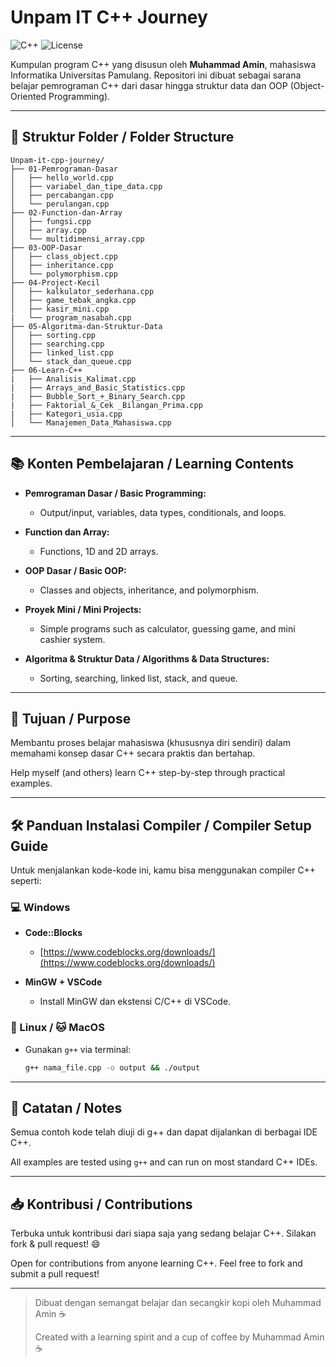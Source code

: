 # Unpam IT C++ Journey

![C++](https://img.shields.io/badge/language-C%2B%2B-blue?style=flat-square)
![License](https://img.shields.io/badge/status-belajar-informational?style=flat-square)

Kumpulan program C++ yang disusun oleh **Muhammad Amin**, mahasiswa Informatika Universitas Pamulang. Repositori ini dibuat sebagai sarana belajar pemrograman C++ dari dasar hingga struktur data dan OOP (Object-Oriented Programming).

---

## 📁 Struktur Folder / Folder Structure

```
Unpam-it-cpp-journey/
├── 01-Pemrograman-Dasar
│   ├── hello_world.cpp
│   ├── variabel_dan_tipe_data.cpp
│   ├── percabangan.cpp
│   └── perulangan.cpp
├── 02-Function-dan-Array
│   ├── fungsi.cpp
│   ├── array.cpp
│   └── multidimensi_array.cpp
├── 03-OOP-Dasar
│   ├── class_object.cpp
│   ├── inheritance.cpp
│   └── polymorphism.cpp
├── 04-Project-Kecil
│   ├── kalkulator_sederhana.cpp
│   ├── game_tebak_angka.cpp
│   ├── kasir_mini.cpp
|   └── program_nasabah.cpp
├── 05-Algoritma-dan-Struktur-Data
│   ├── sorting.cpp
│   ├── searching.cpp
│   ├── linked_list.cpp
│   └── stack_dan_queue.cpp
├── 06-Learn-C++
|   ├── Analisis_Kalimat.cpp
|   ├── Arrays_and_Basic_Statistics.cpp
|   ├── Bubble_Sort_+_Binary_Search.cpp
|   ├── Faktorial_&_Cek _Bilangan_Prima.cpp
|   ├── Kategori_usia.cpp
│   └── Manajemen_Data_Mahasiswa.cpp
```

---

## 📚 Konten Pembelajaran / Learning Contents

* **Pemrograman Dasar / Basic Programming:**

  * Output/input, variables, data types, conditionals, and loops.
* **Function dan Array:**

  * Functions, 1D and 2D arrays.
* **OOP Dasar / Basic OOP:**

  * Classes and objects, inheritance, and polymorphism.
* **Proyek Mini / Mini Projects:**

  * Simple programs such as calculator, guessing game, and mini cashier system.
* **Algoritma & Struktur Data / Algorithms & Data Structures:**

  * Sorting, searching, linked list, stack, and queue.

---

## 🎯 Tujuan / Purpose

Membantu proses belajar mahasiswa (khususnya diri sendiri) dalam memahami konsep dasar C++ secara praktis dan bertahap.

Help myself (and others) learn C++ step-by-step through practical examples.

---

## 🛠️ Panduan Instalasi Compiler / Compiler Setup Guide

Untuk menjalankan kode-kode ini, kamu bisa menggunakan compiler C++ seperti:

### 💻 Windows

* **Code::Blocks**

  * [https://www.codeblocks.org/downloads/](https://www.codeblocks.org/downloads/)
* **MinGW + VSCode**

  * Install MinGW dan ekstensi C/C++ di VSCode.

### 🐧 Linux / 🐱 MacOS

* Gunakan `g++` via terminal:

  ```bash
  g++ nama_file.cpp -o output && ./output
  ```

---

## 📌 Catatan / Notes

Semua contoh kode telah diuji di g++ dan dapat dijalankan di berbagai IDE C++.

All examples are tested using `g++` and can run on most standard C++ IDEs.

---

## 📥 Kontribusi / Contributions

Terbuka untuk kontribusi dari siapa saja yang sedang belajar C++. Silakan fork & pull request! 😄

Open for contributions from anyone learning C++. Feel free to fork and submit a pull request!

---

> Dibuat dengan semangat belajar dan secangkir kopi oleh Muhammad Amin ☕
>
> Created with a learning spirit and a cup of coffee by Muhammad Amin ☕
